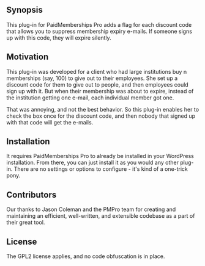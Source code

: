 ## Synopsis

This plug-in for PaidMemberships Pro adds a flag for each discount code that allows you to suppress membership expiry e-mails. If someone signs up with this code, they will expire silently.

## Motivation

This plug-in was developed for a client who had large institutions buy n memberships (say, 100) to give out to their employees. She set up a discount code for them to give out to people, and then employees could sign up with it. But when their membership was about to expire, instead of the institution getting one e-mail, each individual member got one.

That was annoying, and not the best behavior. So this plug-in enables her to check the box once for the discount code, and then nobody that signed up with that code will get the e-mails.

## Installation

It requires PaidMemberships Pro to already be installed in your WordPress installation. From there, you can just install it as you would any other plug-in. There are no settings or options to configure - it's kind of a one-trick pony.

## Contributors

Our thanks to Jason Coleman and the PMPro team for creating and maintaining an efficient, well-written, and extensible codebase as a part of their great tool.

## License

The GPL2 license applies, and no code obfuscation is in place.
